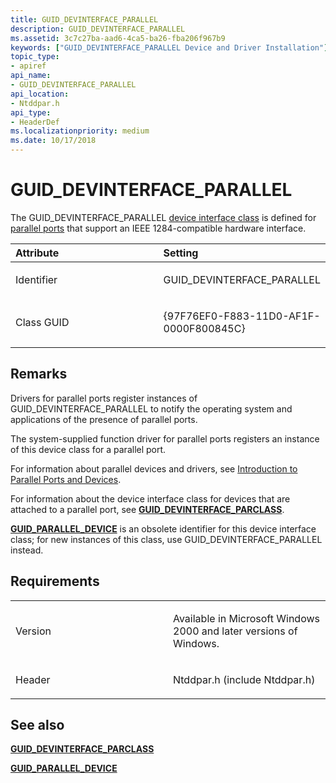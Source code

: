 ```yaml
---
title: GUID_DEVINTERFACE_PARALLEL
description: GUID_DEVINTERFACE_PARALLEL
ms.assetid: 3c7c27ba-aad6-4ca5-ba26-fba206f967b9
keywords: ["GUID_DEVINTERFACE_PARALLEL Device and Driver Installation"]
topic_type:
- apiref
api_name:
- GUID_DEVINTERFACE_PARALLEL
api_location:
- Ntddpar.h
api_type:
- HeaderDef
ms.localizationpriority: medium
ms.date: 10/17/2018
---
```


# GUID_DEVINTERFACE_PARALLEL


The GUID_DEVINTERFACE_PARALLEL [device interface class](./overview-of-device-interface-classes.md) is defined for [parallel ports](/previous-versions/ff544263(v=vs.85)) that support an IEEE 1284-compatible hardware interface.

<table>
<colgroup>
<col width="50%" />
<col width="50%" />
</colgroup>
<thead>
<tr class="header">
<th align="left">Attribute</th>
<th align="left">Setting</th>
</tr>
</thead>
<tbody>
<tr class="odd">
<td align="left"><p>Identifier</p></td>
<td align="left"><p>GUID_DEVINTERFACE_PARALLEL</p></td>
</tr>
<tr class="even">
<td align="left"><p>Class GUID</p></td>
<td align="left"><p>{97F76EF0-F883-11D0-AF1F-0000F800845C}</p></td>
</tr>
</tbody>
</table>

 

Remarks
-------

Drivers for parallel ports register instances of GUID_DEVINTERFACE_PARALLEL to notify the operating system and applications of the presence of parallel ports.

The system-supplied function driver for parallel ports registers an instance of this device class for a parallel port.

For information about parallel devices and drivers, see [Introduction to Parallel Ports and Devices](/previous-versions/ff543964(v=vs.85)).

For information about the device interface class for devices that are attached to a parallel port, see [**GUID_DEVINTERFACE_PARCLASS**](guid-devinterface-parclass.md).

[**GUID_PARALLEL_DEVICE**](guid-parallel-device.md) is an obsolete identifier for this device interface class; for new instances of this class, use GUID_DEVINTERFACE_PARALLEL instead.

Requirements
------------

<table>
<colgroup>
<col width="50%" />
<col width="50%" />
</colgroup>
<tbody>
<tr class="odd">
<td align="left"><p>Version</p></td>
<td align="left"><p>Available in Microsoft Windows 2000 and later versions of Windows.</p></td>
</tr>
<tr class="even">
<td align="left"><p>Header</p></td>
<td align="left">Ntddpar.h (include Ntddpar.h)</td>
</tr>
</tbody>
</table>

## See also


[**GUID_DEVINTERFACE_PARCLASS**](guid-devinterface-parclass.md)

[**GUID_PARALLEL_DEVICE**](guid-parallel-device.md)

 

